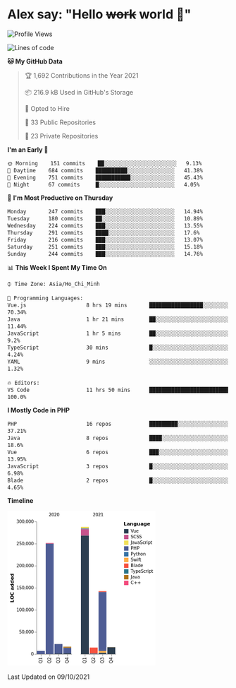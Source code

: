# Alex say: "Hello ~~work~~ world 🐾"

<!--START_SECTION:waka-->
![Profile Views](http://img.shields.io/badge/Profile%20Views-49-blue)

![Lines of code](https://img.shields.io/badge/From%20Hello%20World%20I%27ve%20Written-759470%20lines%20of%20code-blue)

**🐱 My GitHub Data** 

> 🏆 1,692 Contributions in the Year 2021
 > 
> 📦 216.9 kB Used in GitHub's Storage 
 > 
> 💼 Opted to Hire
 > 
> 📜 33 Public Repositories 
 > 
> 🔑 23 Private Repositories  
 > 
**I'm an Early 🐤** 

```text
🌞 Morning    151 commits    ██░░░░░░░░░░░░░░░░░░░░░░░   9.13% 
🌆 Daytime    684 commits    ██████████░░░░░░░░░░░░░░░   41.38% 
🌃 Evening    751 commits    ███████████░░░░░░░░░░░░░░   45.43% 
🌙 Night      67 commits     █░░░░░░░░░░░░░░░░░░░░░░░░   4.05%

```
📅 **I'm Most Productive on Thursday** 

```text
Monday       247 commits    ███░░░░░░░░░░░░░░░░░░░░░░   14.94% 
Tuesday      180 commits    ██░░░░░░░░░░░░░░░░░░░░░░░   10.89% 
Wednesday    224 commits    ███░░░░░░░░░░░░░░░░░░░░░░   13.55% 
Thursday     291 commits    ████░░░░░░░░░░░░░░░░░░░░░   17.6% 
Friday       216 commits    ███░░░░░░░░░░░░░░░░░░░░░░   13.07% 
Saturday     251 commits    ███░░░░░░░░░░░░░░░░░░░░░░   15.18% 
Sunday       244 commits    ███░░░░░░░░░░░░░░░░░░░░░░   14.76%

```


📊 **This Week I Spent My Time On** 

```text
⌚︎ Time Zone: Asia/Ho_Chi_Minh

💬 Programming Languages: 
Vue.js                   8 hrs 19 mins       █████████████████░░░░░░░░   70.34% 
Java                     1 hr 21 mins        ██░░░░░░░░░░░░░░░░░░░░░░░   11.44% 
JavaScript               1 hr 5 mins         ██░░░░░░░░░░░░░░░░░░░░░░░   9.2% 
TypeScript               30 mins             █░░░░░░░░░░░░░░░░░░░░░░░░   4.24% 
YAML                     9 mins              ░░░░░░░░░░░░░░░░░░░░░░░░░   1.32%

🔥 Editors: 
VS Code                  11 hrs 50 mins      █████████████████████████   100.0%

```

**I Mostly Code in PHP** 

```text
PHP                      16 repos            █████████░░░░░░░░░░░░░░░░   37.21% 
Java                     8 repos             ████░░░░░░░░░░░░░░░░░░░░░   18.6% 
Vue                      6 repos             ███░░░░░░░░░░░░░░░░░░░░░░   13.95% 
JavaScript               3 repos             █░░░░░░░░░░░░░░░░░░░░░░░░   6.98% 
Blade                    2 repos             █░░░░░░░░░░░░░░░░░░░░░░░░   4.65%

```


**Timeline**

![Chart not found](https://raw.githubusercontent.com/alexzvn/alexzvn/main/charts/bar_graph.png) 


 Last Updated on 09/10/2021
<!--END_SECTION:waka-->
